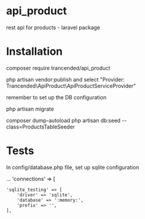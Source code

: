 # api_product
rest api for products - laravel package

# Installation
composer require trancended/api_product

php artisan vendor:publish
and select "Provider: Trancended\ApiProduct\ApiProductServiceProvider"

remember to set up the DB configuration

php artisan migrate

composer dump-autoload
php artisan db:seed --class=ProductsTableSeeder

# Tests

In config/database.php file, set up sqlite configuration

...
'connections' => [

    'sqlite_testing' => [
        'driver' => 'sqlite',
        'database' => ':memory:',
        'prefix' => '',
    ],

